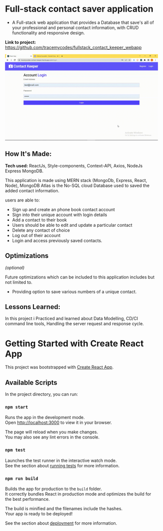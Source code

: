 # Full-stack contact saver application

- A Full-stack web application that provides a Database that save's all of your professional and personal contact information, with CRUD functionality and responsive design.

**Link to project:** https://github.com/tracemycodes/fullstack_contact_keeper_webapp

![alt tag](./client/src/assets/contact_keeper.gif)

## How It's Made:

**Tech used:** ReactJs, Style-components, Context-API, Axios, NodeJs Express MongoDB.

This application is made using MERN stack (MongoDb, Express, React, Node), MongoDB Atlas is the No-SQL cloud Database used to saved the added contact information.

users are able to:

- Sign up and create an phone book contact account
- Sign into their unique account with login details
- Add a contact to their book
- Users should be able to edit and update a particular contact
- Delete any contact of choice
- Log out of their account
- Login and access previously saved contacts.

## Optimizations

_(optional)_

Future optimizations which can be included to this application includes but not limited to.

- Providing option to save various numbers of a unique contact.

## Lessons Learned:

In this project i Practiced and learned about Data Modelling, CD/CI command line tools, Handling the server request and response cycle.

<!-- ## Examples:
Take a look at these couple examples that I have in my own portfolio:

**Palettable:** https://github.com/alecortega/palettable

**Twitter Battle:** https://github.com/alecortega/twitter-battle

**Patch Panel:** https://github.com/alecortega/patch-panel
 -->

# Getting Started with Create React App

This project was bootstrapped with [Create React App](https://github.com/facebook/create-react-app).

## Available Scripts

In the project directory, you can run:

### `npm start`

Runs the app in the development mode.\
Open [http://localhost:3000](http://localhost:3000) to view it in your browser.

The page will reload when you make changes.\
You may also see any lint errors in the console.

### `npm test`

Launches the test runner in the interactive watch mode.\
See the section about [running tests](https://facebook.github.io/create-react-app/docs/running-tests) for more information.

### `npm run build`

Builds the app for production to the `build` folder.\
It correctly bundles React in production mode and optimizes the build for the best performance.

The build is minified and the filenames include the hashes.\
Your app is ready to be deployed!

See the section about [deployment](https://facebook.github.io/create-react-app/docs/deployment) for more information.
